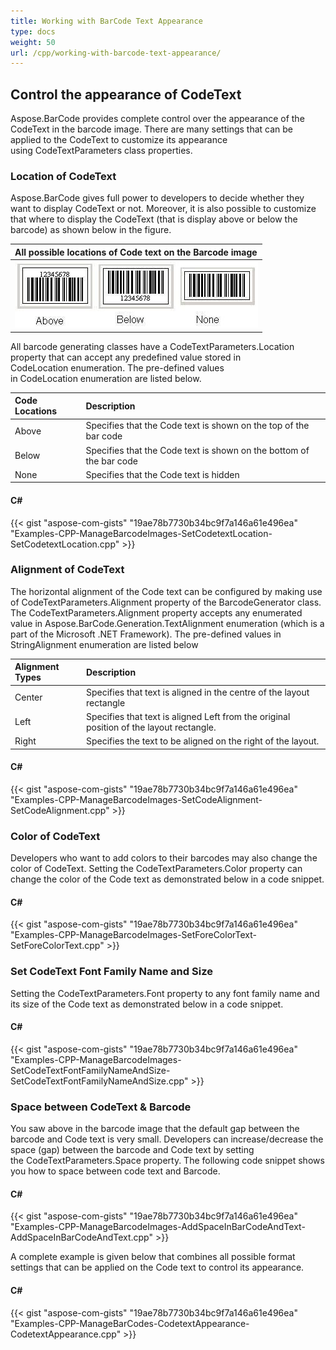 ```yaml
---
title: Working with BarCode Text Appearance
type: docs
weight: 50
url: /cpp/working-with-barcode-text-appearance/
---
```


## **Control the appearance of CodeText**
Aspose.BarCode provides complete control over the appearance of the CodeText in the barcode image. There are many settings that can be applied to the CodeText to customize its appearance using CodeTextParameters class properties. 
### **Location of CodeText**
Aspose.BarCode gives full power to developers to decide whether they want to display CodeText or not. Moreover, it is also possible to customize that where to display the CodeText (that is display above or below the barcode) as shown below in the figure.

|**All possible locations of Code text on the Barcode image**|
| :- |
|![todo:image_alt_text](working-with-barcode-text-appearance_1.jpg)|
All barcode generating classes have a CodeTextParameters.Location property that can accept any predefined value stored in CodeLocation enumeration. The pre-defined values in CodeLocation enumeration are listed below.

|**Code Locations**|**Description** |
| :- | :- |
|Above|Specifies that the Code text is shown on the top of the bar code|
|Below |Specifies that the Code text is shown on the bottom of the bar code|
|None |Specifies that the Code text is hidden|
#### **C#**
{{< gist "aspose-com-gists" "19ae78b7730b34bc9f7a146a61e496ea" "Examples-CPP-ManageBarcodeImages-SetCodetextLocation-SetCodetextLocation.cpp" >}}


### **Alignment of CodeText**
The horizontal alignment of the Code text can be configured by making use of CodeTextParameters.Alignment property of the BarcodeGenerator class. The CodeTextParameters.Alignment property accepts any enumerated value in Aspose.BarCode.Generation.TextAlignment enumeration (which is a part of the Microsoft .NET Framework). The pre-defined values in StringAlignment enumeration are listed below

|**Alignment Types**|**Description** |
| :- | :- |
|Center |Specifies that text is aligned in the centre of the layout rectangle|
|Left|Specifies that text is aligned Left from the original position of the layout rectangle.|
|Right|Specifies the text to be aligned on the right of the layout.|
#### **C#**
{{< gist "aspose-com-gists" "19ae78b7730b34bc9f7a146a61e496ea" "Examples-CPP-ManageBarcodeImages-SetCodeAlignment-SetCodeAlignment.cpp" >}}


### **Color of CodeText**
Developers who want to add colors to their barcodes may also change the color of CodeText. Setting the CodeTextParameters.Color property can change the color of the Code text as demonstrated below in a code snippet.
#### **C#**
{{< gist "aspose-com-gists" "19ae78b7730b34bc9f7a146a61e496ea" "Examples-CPP-ManageBarcodeImages-SetForeColorText-SetForeColorText.cpp" >}}


### **Set CodeText Font Family Name and Size**
Setting the CodeTextParameters.Font property to any font family name and its size of the Code text as demonstrated below in a code snippet.
#### **C#**
{{< gist "aspose-com-gists" "19ae78b7730b34bc9f7a146a61e496ea" "Examples-CPP-ManageBarcodeImages-SetCodeTextFontFamilyNameAndSize-SetCodeTextFontFamilyNameAndSize.cpp" >}}


### **Space between CodeText & Barcode**
You saw above in the barcode image that the default gap between the barcode and Code text is very small. Developers can increase/decrease the space (gap) between the barcode and Code text by setting the CodeTextParameters.Space property. The following code snippet shows you how to space between code text and Barcode.
#### **C#**
{{< gist "aspose-com-gists" "19ae78b7730b34bc9f7a146a61e496ea" "Examples-CPP-ManageBarcodeImages-AddSpaceInBarCodeAndText-AddSpaceInBarCodeAndText.cpp" >}}



A complete example is given below that combines all possible format settings that can be applied on the Code text to control its appearance.
#### **C#**
{{< gist "aspose-com-gists" "19ae78b7730b34bc9f7a146a61e496ea" "Examples-CPP-ManageBarCodes-CodetextAppearance-CodetextAppearance.cpp" >}}

